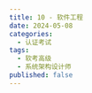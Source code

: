 ```yaml
---
title: 10 - 软件工程
date: 2024-05-08
categories:
  - 认证考试
tags:
  - 软考高级
  - 系统架构设计师
published: false
---
```



